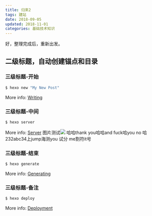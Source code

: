```yaml
---
title: 归来2
tags: 建站
date: 2018-09-05
updated: 2018-11-01
categories: 基础技术知识
---
```


好，整理完成后，重新出发。

<!-- more -->

## 二级标题，自动创建锚点和目录

### 三级标题-开始

``` bash
$ hexo new "My New Post"
```

More info: [Writing](https://hexo.io/docs/writing.html)

### 三级标题-中间

``` bash
$ hexo server
```

More info: [Server](https://hexo.io/docs/server.html)
图片测试![](https://ws1.sinaimg.cn/large/b7f2e3a3gy1fwyoarbr3xj21hc0xcqrh.jpg)
哈哈thank you哈哈and fuck哈you no 哈232abc34上jump海测you 试分 me割符it号

### 三级标题-结束

``` bash
$ hexo generate
```

More info: [Generating](https://hexo.io/docs/generating.html)

### 三级标题-备注

``` bash
$ hexo deploy
```

More info: [Deployment](https://hexo.io/docs/deployment.html)
